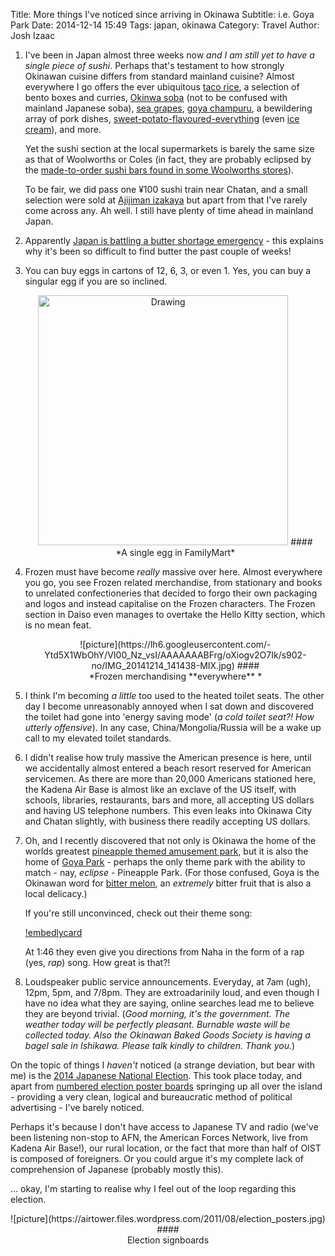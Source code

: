 Title: More things I've noticed since arriving in Okinawa
Subtitle: i.e. Goya Park
Date: 2014-12-14 15:49
Tags: japan, okinawa
Category: Travel
Author: Josh Izaac

1. I've been in Japan almost three weeks now *and I am still yet to have a single piece of sushi*. Perhaps that's testament to how strongly Okinawan cuisine differs from standard mainland cuisine? Almost everywhere I go offers the ever ubiquitous [taco rice](http://en.wikipedia.org/wiki/Taco_rice), a selection of bento boxes and curries, [Okinwa soba](http://en.wikipedia.org/wiki/Okinawa_soba) (not to be confused with mainland Japanese soba), [sea grapes](http://en.wikipedia.org/wiki/Caulerpa_lentillifera), [goya champuru](http://en.wikipedia.org/wiki/Goya_champuru), a bewildering array of pork dishes, [sweet-potato-flavoured-everything](http://okinawa.stripes.com/news/whats-beni-imo-and-okinawan-yams) (even [ice cream](http://en.blueseal.co.jp/products/flavor/155.html)), and more.

	Yet the sushi section at the local supermarkets is barely the same size as that of Woolworths or Coles (in fact, they are probably eclipsed by the [made-to-order sushi bars found in some Woolworths stores](http://www.sushiizu.com.au/)). 

	To be fair, we did pass one ¥100 sushi train near Chatan, and a small selection were sold at [Ajijiman izakaya]({filename}chicken-skin-and-other-assorted-delights.md) but apart from that I've rarely come across any. Ah well. I still have plenty of time ahead in mainland Japan.

1. Apparently [Japan is battling a butter shortage emergency](munchies.vice.com/articles/japan-is-in-a-state-of-butter-emergency) - this explains why it's been so difficult to find butter the past couple of weeks!

2. You can buy eggs in cartons of 12, 6, 3, or even 1. Yes, you can buy a singular egg if you are so inclined.

	<center>
	<img src="https://lh6.googleusercontent.com/dFwc7-J5o9ZZJgAc9UIDOdnm5OSnRF37QlcV_wZyAIcy=w937-h902-no" alt="Drawing" style="width: 400px;"/>
	####<div align=center>*A single egg in FamilyMart*</div>
	</center>

3. Frozen must have become *really* massive over here. Almost everywhere you go, you see Frozen related merchandise, from stationary and books to unrelated confectioneries that decided to forgo their own packaging and logos and instead capitalise on the Frozen characters. The Frozen section in Daiso even manages to overtake the Hello Kitty section, which is no mean feat.

	<center>
	![picture](https://lh6.googleusercontent.com/-Ytd5X1WbOhY/VI00_Nz_vsI/AAAAAAABFrg/oXiogv2O7Ik/s902-no/IMG_20141214_141438-MIX.jpg)
	####<div align=center>*Frozen merchandising **everywhere** *</div>
	</center>

4. I think I'm becoming *a little* too used to the heated toilet seats. The other day I become unreasonably annoyed when I sat down and discovered the toilet had gone into 'energy saving mode' (*a cold toilet seat?! How utterly offensive*). In any case, China/Mongolia/Russia will be a wake up call to my elevated toilet standards.

5. I didn't realise how truly massive the American presence is here, until we accidentally almost entered a beach resort reserved for American servicemen. As there are more than 20,000 Americans stationed here, the Kadena Air Base is almost like an exclave of the US itself, with schools, libraries, restaurants, bars and more, all accepting US dollars and having US telephone numbers. This even leaks into Okinawa City and Chatan slightly, with business there readily accepting US dollars.

5. Oh, and I recently discovered that not only is Okinawa the home of the worlds greatest [pineapple themed amusement park]({filename}pineapple-park.md), but it is also the home of [Goya Park](http://en.okinawa2go.jp/is/OCVB1EN0600000845/show) - perhaps the only theme park with the ability to match - nay, *eclipse* - Pineapple Park. (For those confused, Goya is the Okinawan word for [bitter melon](http://en.wikipedia.org/wiki/Bitter_melon), an *extremely* bitter fruit that is also a local delicacy.)

	If you're still unconvinced, check out their theme song:

	[!embedlycard](http://youtu.be/jxtt5DmAEy8?t=12s)

	At 1:46 they even give you directions from Naha in the form of a rap (yes, *rap*) song. How great is that?!

6. Loudspeaker public service announcements. Everyday, at 7am (ugh), 12pm, 5pm, and 7/8pm. They are extroadarinily loud, and even though I have no idea what they are saying, online searches lead me to believe they are beyond trivial. (*Good morning, it's the government. The weather today will be perfectly pleasant. Burnable waste will be collected today. Also the Okinawan Baked Goods Society is having a bagel sale in Ishikawa. Please talk kindly to children. Thank you.*)

On the topic of things I *haven't* noticed (a strange deviation, but bear with me) is the [2014 Japanese National Election](http://www.bbc.com/news/world-asia-30444230). This took place today, and apart from [numbered election poster boards](http://the-japan-news.com/news/article/0001733666) springing up all over the island - providing a very clean, logical and bureaucratic method of political advertising - I've barely noticed.

Perhaps it's because I don't have access to Japanese TV and radio (we've been listening non-stop to AFN, the American Forces Network, live from Kadena Air Base!), our rural location, or the fact that more than half of OIST is composed of foreigners. Or you could argue it's my complete lack of comprehension of Japanese (probably mostly this).

... okay, I'm starting to realise why I feel out of the loop regarding this election.

<center>
![picture](https://airtower.files.wordpress.com/2011/08/election_posters.jpg)
####<div align=center>Election signboards</div>
</center>